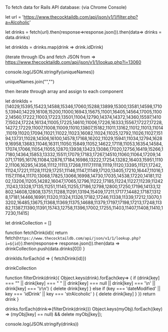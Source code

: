 To fetch data for Rails API database:
(via Chrome Console)

let url = 'https://www.thecocktaildb.com/api/json/v1/1/filter.php?a=Alcoholic'

let drinks = fetch(url).then(response=>response.json()).then(data=> drinks = data.drinks)

let drinkIds = drinks.map(drink => drink.idDrink)


(iterate through IDs and fetch JSON from =>
https://www.thecocktaildb.com/api/json/v1/1/lookup.php?i=13060

console.log(JSON.stringify(uniqueNames))

uniqueNames.join("\",\"")


then iterate through array and assign to each component



let drinkIds = [14029,15395,15423,14588,15346,17060,15288,13899,15300,13581,14598,17105,13940,14229,16108,15200,11000,16943,15675,11001,16405,14564,17005,11002,14560,17222,11003,17223,13501,11004,12790,14374,14372,14360,15597,14107,15024,17224,16134,11005,17225,14610,11006,17226,16333,15567,17227,17228,14272,17229,11007,11008,11009,11010,13807,15182,11011,13162,11012,11013,11014,11019,11020,17094,11021,11022,11023,16082,11024,11025,12792,11026,11027,15194,13731,11028,14306,16100,14578,17168,16202,11029,15941,11034,12794,16289,16958,13683,11046,16311,11050,15849,11052,14622,17118,11053,16354,14584,17074,17066,11054,11055,12870,13938,13423,13086,17020,12756,16419,15266,17180,14364,15853,13332,15511,17079,17183,17267,14510,11060,11064,17209,14071,17195,16176,11084,12876,17184,16986,13222,17254,13282,16403,15951,11102,11106,16295,14356,11112,11113,17268,11117,11118,11119,11120,13395,11121,17242,11124,17221,11128,11129,17251,11146,11147,11149,17120,13405,17210,16447,11016,11157,11164,11170,13068,17825,13066,16998,14730,17035,14538,17220,14181,11202,13206,11205,14282,16047,17065,12796,11222,17185,11224,11227,11239,11242,11243,13328,17135,11251,11145,11255,17186,12798,12800,17250,17196,14133,12802,14608,12808,13751,11288,11291,13194,15409,17211,17177,14482,17187,13128,17181,14466,16991,11320,11324,11326,17182,17246,11338,11339,17212,13070,13202,16485,13675,11368,11369,11375,14688,11379,17197,17198,17213,17248,11382,11387,11390,11391,15743,12758,11396,17002,17255,11403,11407,11408,11410,17230,11415]

let drinkCollection = []

function fetchDrink(id){
  return fetch(`https://www.thecocktaildb.com/api/json/v1/1/lookup.php?i=${id}`).then(response=> response.json()).then(data => drinkCollection.push(data.drinks[0]))
}

drinkIds.forEach(id => { fetchDrink(id)})

drinkCollection


function filterDrink(drink){
  Object.keys(drink).forEach(key=> {
    if (drink[key] === "" || drink[key] === " " || drink[key] === null || drink[key] === '\n' || drink[key] === '\r\n') {
      delete drink[key]
    } else if (key === 'dateModified' || key === 'idDrink' || key === 'strAlcoholic' ) {
      delete drink[key]
    }
  })
  return drink
}


drinks.forEach(drink=>{filterDrink(drink)})
Object.keys(myObj).forEach((key) => (myObj[key] == null) && delete myObj[key]);

console.log(JSON.stringify(drinks))




